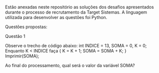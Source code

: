 Estão anexadas neste repositório as soluções dos desafios apresentados durante o processo de recrutamento da Target Sistemas. A linguagem utilizada para desenvolver as questões foi Python.

Questões propostas:

Questão 1

Observe o trecho de código abaixo: 
int INDICE = 13, SOMA = 0, K = 0;
Enquanto K < INDICE faça { K = K + 1; SOMA = SOMA + K; }
Imprimir(SOMA);

Ao final do processamento, qual será o valor da variável SOMA?